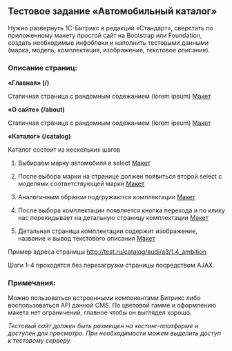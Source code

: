 ## Тестовое задание «Автомобильный каталог»

Нужно развернуть 1С-Битрикс в редакции «Стандарт», сверстать по приложенному макету простой сайт на Bootstrap или Foundation, создать необходимые инфоблоки и наполнить тестовыми данными (марка, модель, комплектация, изображение, текстовое описание).

### Описание страниц:

__«Главная» (/)__
 
Статичная страница с рандомным содежанием (lorem ipsum) [Макет](https://ibuycar.github.io/tests/static/tt_7.png)

__«О сайте» (/about)__

Статичная страница с рандомным содежанием (lorem ipsum) [Макет](https://ibuycar.github.io/tests/static/tt_8.png)

__«Каталог» (/catalog)__

Каталог состоит из нескольких шагов

1. Выбираем марку автомобиля в select [Макет](https://ibuycar.github.io/tests/static/tt_1.png)

2. После выбора марки на странице должен появиться второй select с моделями соответствующей марки [Макет](https://ibuycar.github.io/tests/static/tt_2.png)

3. Аналогичным образом подгружаются комплектации [Макет](https://ibuycar.github.io/tests/static/tt_3.png)

4. После выбора комплектации появляется кнопка перехода и по клику нас перекидывает на детальную страницу комплектации [Макет](https://ibuycar.github.io/tests/static/tt_4.png)

5. Детальная страница комплектации содержит изображение, название и вывод текстового описания [Макет](https://ibuycar.github.io/tests/static/tt_5.png) 

Пример адреса страницы http://test.ru/catalog/audi/a3/1.4_ambition

Шаги 1-4 проходятся без перезагрузки страницы посредством AJAX.

### Примечания:
Можно пользоваться встроенными компонентами Битрикс либо воспользоваться API данной CMS.
По цветовой гамме и оформлению макета нет ограничений, главное чтобы он выглядел хорошо.

*Тестовый сайт должен быть размещен на хостинг-платформе и доступен для просмотра. При необходимости можем выделить доступ к тестовому серверу.*
